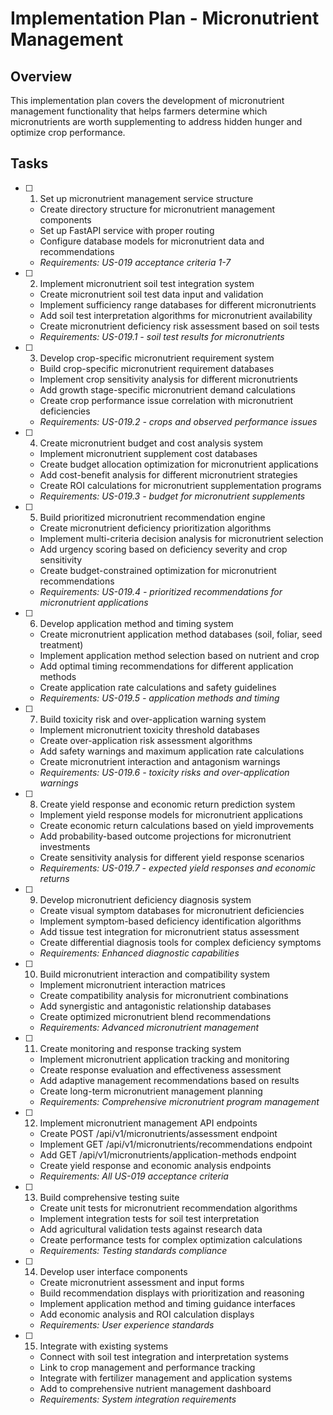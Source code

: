 # Implementation Plan - Micronutrient Management

## Overview
This implementation plan covers the development of micronutrient management functionality that helps farmers determine which micronutrients are worth supplementing to address hidden hunger and optimize crop performance.

## Tasks

- [ ] 1. Set up micronutrient management service structure
  - Create directory structure for micronutrient management components
  - Set up FastAPI service with proper routing
  - Configure database models for micronutrient data and recommendations
  - _Requirements: US-019 acceptance criteria 1-7_

- [ ] 2. Implement micronutrient soil test integration system
  - Create micronutrient soil test data input and validation
  - Implement sufficiency range databases for different micronutrients
  - Add soil test interpretation algorithms for micronutrient availability
  - Create micronutrient deficiency risk assessment based on soil tests
  - _Requirements: US-019.1 - soil test results for micronutrients_

- [ ] 3. Develop crop-specific micronutrient requirement system
  - Build crop-specific micronutrient requirement databases
  - Implement crop sensitivity analysis for different micronutrients
  - Add growth stage-specific micronutrient demand calculations
  - Create crop performance issue correlation with micronutrient deficiencies
  - _Requirements: US-019.2 - crops and observed performance issues_

- [ ] 4. Create micronutrient budget and cost analysis system
  - Implement micronutrient supplement cost databases
  - Create budget allocation optimization for micronutrient applications
  - Add cost-benefit analysis for different micronutrient strategies
  - Create ROI calculations for micronutrient supplementation programs
  - _Requirements: US-019.3 - budget for micronutrient supplements_

- [ ] 5. Build prioritized micronutrient recommendation engine
  - Create micronutrient deficiency prioritization algorithms
  - Implement multi-criteria decision analysis for micronutrient selection
  - Add urgency scoring based on deficiency severity and crop sensitivity
  - Create budget-constrained optimization for micronutrient recommendations
  - _Requirements: US-019.4 - prioritized recommendations for micronutrient applications_

- [ ] 6. Develop application method and timing system
  - Create micronutrient application method databases (soil, foliar, seed treatment)
  - Implement application method selection based on nutrient and crop
  - Add optimal timing recommendations for different application methods
  - Create application rate calculations and safety guidelines
  - _Requirements: US-019.5 - application methods and timing_

- [ ] 7. Build toxicity risk and over-application warning system
  - Implement micronutrient toxicity threshold databases
  - Create over-application risk assessment algorithms
  - Add safety warnings and maximum application rate calculations
  - Create micronutrient interaction and antagonism warnings
  - _Requirements: US-019.6 - toxicity risks and over-application warnings_

- [ ] 8. Create yield response and economic return prediction system
  - Implement yield response models for micronutrient applications
  - Create economic return calculations based on yield improvements
  - Add probability-based outcome projections for micronutrient investments
  - Create sensitivity analysis for different yield response scenarios
  - _Requirements: US-019.7 - expected yield responses and economic returns_

- [ ] 9. Develop micronutrient deficiency diagnosis system
  - Create visual symptom databases for micronutrient deficiencies
  - Implement symptom-based deficiency identification algorithms
  - Add tissue test integration for micronutrient status assessment
  - Create differential diagnosis tools for complex deficiency symptoms
  - _Requirements: Enhanced diagnostic capabilities_

- [ ] 10. Build micronutrient interaction and compatibility system
  - Implement micronutrient interaction matrices
  - Create compatibility analysis for micronutrient combinations
  - Add synergistic and antagonistic relationship databases
  - Create optimized micronutrient blend recommendations
  - _Requirements: Advanced micronutrient management_

- [ ] 11. Create monitoring and response tracking system
  - Implement micronutrient application tracking and monitoring
  - Create response evaluation and effectiveness assessment
  - Add adaptive management recommendations based on results
  - Create long-term micronutrient management planning
  - _Requirements: Comprehensive micronutrient program management_

- [ ] 12. Implement micronutrient management API endpoints
  - Create POST /api/v1/micronutrients/assessment endpoint
  - Implement GET /api/v1/micronutrients/recommendations endpoint
  - Add GET /api/v1/micronutrients/application-methods endpoint
  - Create yield response and economic analysis endpoints
  - _Requirements: All US-019 acceptance criteria_

- [ ] 13. Build comprehensive testing suite
  - Create unit tests for micronutrient recommendation algorithms
  - Implement integration tests for soil test interpretation
  - Add agricultural validation tests against research data
  - Create performance tests for complex optimization calculations
  - _Requirements: Testing standards compliance_

- [ ] 14. Develop user interface components
  - Create micronutrient assessment and input forms
  - Build recommendation displays with prioritization and reasoning
  - Implement application method and timing guidance interfaces
  - Add economic analysis and ROI calculation displays
  - _Requirements: User experience standards_

- [ ] 15. Integrate with existing systems
  - Connect with soil test integration and interpretation systems
  - Link to crop management and performance tracking
  - Integrate with fertilizer management and application systems
  - Add to comprehensive nutrient management dashboard
  - _Requirements: System integration requirements_